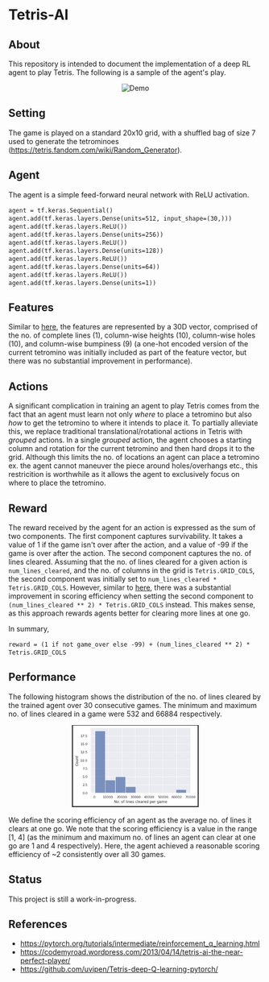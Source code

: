 # Tetris-AI
## About
This repository is intended to document the implementation of a deep RL agent to play Tetris. The following is a sample of the agent's play.

<p align="center">
    <img src="/assets/demo.gif" alt="Demo" height="30%" width="30%"/>
</p>

## Setting
The game is played on a standard 20x10 grid, with a shuffled bag of size 7 used to generate the tetrominoes (https://tetris.fandom.com/wiki/Random_Generator).

## Agent
The agent is a simple feed-forward neural network with ReLU activation.
```
agent = tf.keras.Sequential()
agent.add(tf.keras.layers.Dense(units=512, input_shape=(30,)))
agent.add(tf.keras.layers.ReLU())
agent.add(tf.keras.layers.Dense(units=256))
agent.add(tf.keras.layers.ReLU())
agent.add(tf.keras.layers.Dense(units=128))
agent.add(tf.keras.layers.ReLU())
agent.add(tf.keras.layers.Dense(units=64))
agent.add(tf.keras.layers.ReLU())
agent.add(tf.keras.layers.Dense(units=1))
```

## Features
Similar to <a href="https://codemyroad.wordpress.com/2013/04/14/tetris-ai-the-near-perfect-player/">here</a>, the features are represented by a 30D vector, comprised of the no. of complete lines (1), column-wise heights (10), column-wise holes (10), and column-wise bumpiness (9) (a one-hot encoded version of the current tetromino was initially included as part of the feature vector, but there was no substantial improvement in performance). 

## Actions
A significant complication in training an agent to play Tetris comes from the fact that an agent must learn not only *where* to place a tetromino but also *how* to get the tetromino to where it intends to place it. To partially alleviate this, we replace traditional translational/rotational actions in Tetris with *grouped* actions. In a single *grouped* action, the agent chooses a starting column and rotation for the current tetromino and then hard drops it to the grid. Although this limits the no. of locations an agent can place a tetromino ex. the agent cannot maneuver the piece around holes/overhangs etc., this restricition is worthwhile as it allows the agent to exclusively focus on where to place the tetromino. 

## Reward
The reward received by the agent for an action is expressed as the sum of two components. The first component captures survivability. It takes a value of 1 if the game isn't over after the action, and a value of -99 if the game is over after the action. The second component captures the no. of lines cleared. Assuming that the no. of lines cleared for a given action is ```num_lines_cleared```, and the no. of columns in the grid is ```Tetris.GRID_COLS```, the second component was initially set to ```num_lines_cleared * Tetris.GRID_COLS```. However, similar to <a href="https://github.com/uvipen/Tetris-deep-Q-learning-pytorch/">here</a>, there was a substantial improvement in scoring efficiency when setting the second component to ```(num_lines_cleared ** 2) * Tetris.GRID_COLS``` instead. This makes sense, as this approach rewards agents better for clearing more lines at one go. 

In summary,
```
reward = (1 if not game_over else -99) + (num_lines_cleared ** 2) * Tetris.GRID_COLS
```

## Performance
The following histogram shows the distribution of the no. of lines cleared by the trained agent over 30 consecutive games. The minimum and maximum no. of lines cleared in a game were 532 and 66884 respectively.

<p align="center">
    <img src="/assets/plot.png" alt="Plot" height="50%" width="50%"/>
</p>

We define the scoring efficiency of an agent as the average no. of lines it clears at one go. We note that the scoring efficiency is a value in the range [1, 4] (as the minimum and maximum no. of lines an agent can clear at one go are 1 and 4 respectively). Here, the agent achieved a reasonable scoring efficiency of ~2 consistently over all 30 games. 

## Status
This project is still a work-in-progress.

## References
* https://pytorch.org/tutorials/intermediate/reinforcement_q_learning.html
* https://codemyroad.wordpress.com/2013/04/14/tetris-ai-the-near-perfect-player/
* https://github.com/uvipen/Tetris-deep-Q-learning-pytorch/